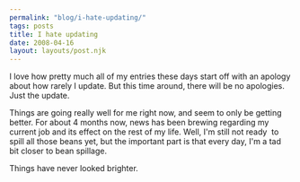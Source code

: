 ```yaml
---
permalink: "blog/i-hate-updating/"
tags: posts
title: I hate updating
date: 2008-04-16
layout: layouts/post.njk
---
```


I love how pretty much all of my entries these days start off with an apology about how rarely I update. But this time around, there will be no apologies. Just the update.

Things are going really well for me right now, and seem to only be getting better. For about 4 months now, news has been brewing regarding my current job and its effect on the rest of my life. Well, I'm still not ready&nbsp; to spill all those beans yet, but the important part is that every day, I'm a tad bit closer to bean spillage. 

Things have never looked brighter.